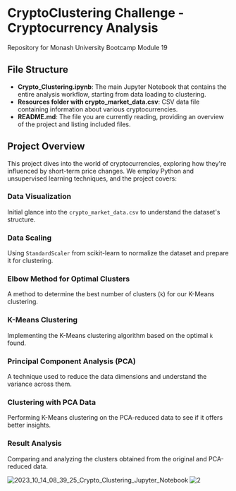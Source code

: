 # CryptoClustering Challenge - Cryptocurrency Analysis

Repository for Monash University Bootcamp Module 19 

## File Structure

- **Crypto_Clustering.ipynb**: The main Jupyter Notebook that contains the entire analysis workflow, starting from data loading to clustering.
- **Resources folder with crypto_market_data.csv**: CSV data file containing information about various cryptocurrencies.
- **README.md**: The file you are currently reading, providing an overview of the project and listing included files.

## Project Overview

This project dives into the world of cryptocurrencies, exploring how they're influenced by short-term price changes. We employ Python and unsupervised learning techniques, and the project covers:

### Data Visualization
Initial glance into the `crypto_market_data.csv` to understand the dataset's structure.

### Data Scaling
Using `StandardScaler` from scikit-learn to normalize the dataset and prepare it for clustering.

### Elbow Method for Optimal Clusters
A method to determine the best number of clusters (`k`) for our K-Means clustering.

### K-Means Clustering
Implementing the K-Means clustering algorithm based on the optimal `k` found.

### Principal Component Analysis (PCA)
A technique used to reduce the data dimensions and understand the variance across them.

### Clustering with PCA Data
Performing K-Means clustering on the PCA-reduced data to see if it offers better insights.

### Result Analysis
Comparing and analyzing the clusters obtained from the original and PCA-reduced data.

![2023_10_14_08_39_25_Crypto_Clustering_Jupyter_Notebook](https://github.com/ashakozak/-CryptoClustering-/assets/134185577/38306d09-1bd2-4359-82a9-f706c621fce4)
![2](https://github.com/ashakozak/-CryptoClustering-/assets/134185577/128c78e5-5066-434c-8eca-f5e8aead72ce)

